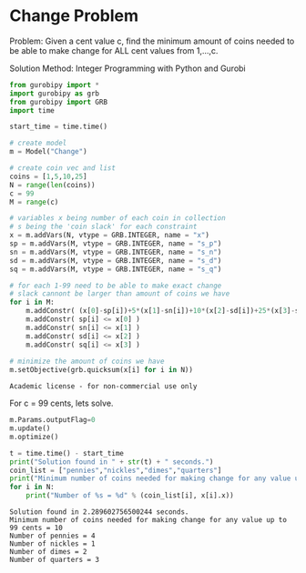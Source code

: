 # Change Problem

Problem: Given a cent value c, find the minimum amount of coins needed to be able to make change for ALL cent values from 1,...,c.

Solution Method: Integer Programming with Python and Gurobi


```python
from gurobipy import *
import gurobipy as grb
from gurobipy import GRB
import time

start_time = time.time()

# create model
m = Model("Change")

# create coin vec and list
coins = [1,5,10,25]
N = range(len(coins))
c = 99
M = range(c)

# variables x being number of each coin in collection
# s being the 'coin slack' for each constraint
x = m.addVars(N, vtype = GRB.INTEGER, name = "x")
sp = m.addVars(M, vtype = GRB.INTEGER, name = "s_p")
sn = m.addVars(M, vtype = GRB.INTEGER, name = "s_n")
sd = m.addVars(M, vtype = GRB.INTEGER, name = "s_d")
sq = m.addVars(M, vtype = GRB.INTEGER, name = "s_q")

# for each 1-99 need to be able to make exact change
# slack cannont be larger than amount of coins we have
for i in M:
    m.addConstr( (x[0]-sp[i])+5*(x[1]-sn[i])+10*(x[2]-sd[i])+25*(x[3]-sq[i]) == i )
    m.addConstr( sp[i] <= x[0] )
    m.addConstr( sn[i] <= x[1] )
    m.addConstr( sd[i] <= x[2] )
    m.addConstr( sq[i] <= x[3] )
  
# minimize the amount of coins we have
m.setObjective(grb.quicksum(x[i] for i in N))
```

    Academic license - for non-commercial use only
    

For c = 99 cents, lets solve.


```python
m.Params.outputFlag=0
m.update()
m.optimize()

t = time.time() - start_time
print("Solution found in " + str(t) + " seconds.")
coin_list = ["pennies","nickles","dimes","quarters"]
print("Minimum number of coins needed for making change for any value up to %d cents = %d" %(c, m.objVal))
for i in N:
    print("Number of %s = %d" % (coin_list[i], x[i].x))
```

    Solution found in 2.289602756500244 seconds.
    Minimum number of coins needed for making change for any value up to 99 cents = 10
    Number of pennies = 4
    Number of nickles = 1
    Number of dimes = 2
    Number of quarters = 3
    
